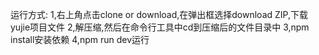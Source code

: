 运行方式:
1,右上角点击clone or download,在弹出框选择download ZIP,下载yujie项目文件
2,解压缩,然后在命令行工具中cd到压缩后的文件目录中
3,npm install安装依赖
4,npm run dev运行
